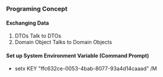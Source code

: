 ﻿### Programing Concept

#### Exchanging Data
1. DTOs Talk to DTOs 
2. Domain Object Talks to Domain Objects

#### Set up System Environment Variable (Command Prompt)
- setx KEY "ffc632ce-0053-4bab-8077-93a4d14caaad" /M